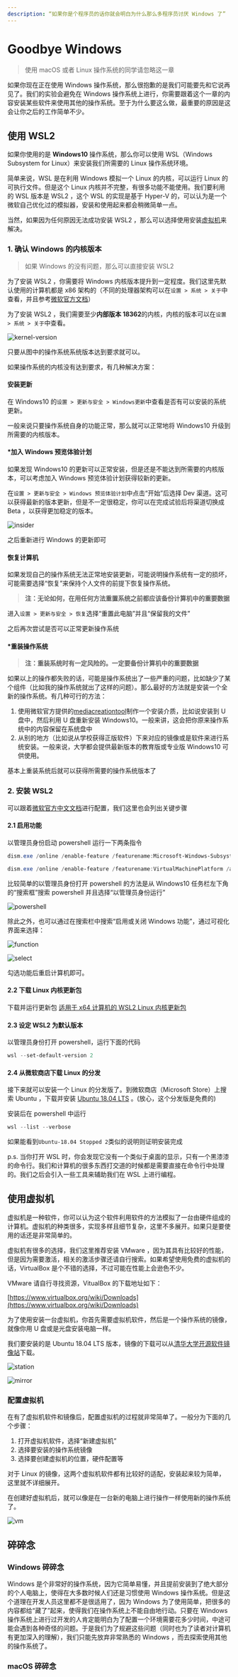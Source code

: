 ```yaml
---
description: “如果你是个程序员的话你就会明白为什么那么多程序员讨厌 Windows 了”
---
```

# Goodbye Windows

> 使用 macOS 或者 Linux 操作系统的同学请忽略这一章

如果你现在正在使用 Windows 操作系统，那么很抱歉的是我们可能要先和它说再见了。我们的实验会避免在 Windows 操作系统上进行，你需要跟着这个一章的内容安装某些软件来使用其他的操作系统。至于为什么要这么做，最重要的原因是这会让你之后的工作简单不少。

## 使用 WSL2

如果你使用的是 **Windows10** 操作系统，那么你可以使用 WSL（Windows Subsystem for Linux）来安装我们所需要的 Linux 操作系统环境。

简单来说，WSL 是在利用 Windows 模拟一个 Linux 的内核，可以运行 Linux 的可执行文件。但是这个 Linux 内核并不完整，有很多功能不能使用。我们要利用的 WSL 版本是 WSL2 ，这个 WSL 的实现是基于 Hyper-V 的，可以认为是一个微软自己优化过的模拟器，安装和使用起来都会稍微简单一点。

当然，如果因为任何原因无法成功安装 WSL2 ，那么可以选择使用安装[虚拟机](#使用虚拟机)来解决。

### 1. 确认 Windows 的内核版本

> 如果 Windows 的没有问题，那么可以直接安装 WSL2

为了安装 WSL2 ，你需要将 Windows 内核版本提升到一定程度。我们这里先默认使用的计算机都是 x86 架构的（不同的处理器架构可以在`设置 > 系统 > 关于`中查看，并且参考[微软官方文档](https://docs.microsoft.com/zh-cn/windows/wsl/install-win10)）

为了安装 WSL2 ，我们需要至少**内部版本 18362**的内核，内核的版本可以在`设置 > 系统 > 关于`中查看。

![kernel-version](../imgs/kernel-version.png)

只要从图中的操作系统系统版本达到要求就可以。

如果操作系统的内核没有达到要求，有几种解决方案：

#### 安装更新

在 Windows10 的`设置 > 更新与安全 > Windows更新`中查看是否有可以安装的系统更新。

一般来说只要操作系统自身的功能正常，那么就可以正常地将 Windows10 升级到所需要的内核版本。

#### *加入 Windows 预览体验计划

如果发现 Windows10 的更新可以正常安装，但是还是不能达到所需要的内核版本，可以考虑加入 Windows 预览体验计划获得较新的更新。

在`设置 > 更新与安全 > Windows 预览体验计划`中点击“开始”后选择 Dev 渠道。这可以获得最新的版本更新，但是不一定很稳定，你可以在完成试验后将渠道切换成 Beta ，以获得更加稳定的版本。

![insider](../imgs/insider.png)

之后重新进行 Windows 的更新即可

#### 恢复计算机

如果发现自己的操作系统无法正常地安装更新，可能说明操作系统有一定的损坏，可能需要选择“恢复”来保持个人文件的前提下恢复操作系统。

> **注：无论如何，在用任何方法重置系统之前都应该备份计算机中的重要数据**

进入`设置 > 更新与安全 > 恢复`选择“重置此电脑”并且“保留我的文件”

之后再次尝试是否可以正常更新操作系统

#### *重装操作系统

> **注：重装系统时有一定风险的。一定要备份计算机中的重要数据**

如果以上的操作都失败的话，可能是操作系统出了一些严重的问题，比如缺少了某个组件（比如我的操作系统就出了这样的问题）。那么最好的方法就是安装一个全新的操作系统。有几种可行的方法：

1. 使用微软官方提供的[mediacreationtool](https://www.microsoft.com/en-us/software-download/windows10/)制作一个安装介质，比如说安装到 U 盘中，然后利用 U 盘重新安装 Windows10。一般来讲，这会把你原来操作系统中的内容保留在系统盘中
2. 从别的地方（比如说从学校获得正版软件）下来对应的镜像或是软件来进行系统安装。一般来说，大学都会提供最新版本的教育版或专业版 Windows10 可供使用。

基本上重装系统后就可以获得所需要的操作系统版本了

### 2. 安装 WSL2

可以跟着[微软官方中文文档](https://docs.microsoft.com/zh-cn/windows/wsl/install-win10)进行配置，我们这里也会列出关键步骤

#### 2.1 启用功能

以管理员身份启动 powershell 运行一下两条指令

```powershell
dism.exe /online /enable-feature /featurename:Microsoft-Windows-Subsystem-Linux /all /norestart

dism.exe /online /enable-feature /featurename:VirtualMachinePlatform /all /norestart
```

比较简单的以管理员身份打开 powershell 的方法是从 Windows10 任务栏左下角的“搜索框”搜索 powershell 并且选择“以管理员身份运行”

![powershell](../imgs/powershell.png)

除此之外，也可以通过在搜索栏中搜索“启用或关闭 Windows 功能”，通过可视化界面来选择：

![function](../imgs/function.png)

![select](../imgs/select.png)

勾选功能后重启计算机即可。

#### 2.2 下载 Linux 内核更新包

下载并运行更新包 [适用于 x64 计算机的 WSL2 Linux 内核更新包](https://wslstorestorage.blob.core.windows.net/wslblob/wsl_update_x64.msi)

#### 2.3 设定 WSL2 为默认版本

以管理员身份打开 powershell，运行下面的代码

```powershell
wsl --set-default-version 2
```

#### 2.4 从微软商店下载 Linux 的分发

接下来就可以安装一个 Linux 的分发版了。到微软商店（Microsoft Store）上搜索 Ubuntu ，下载并安装 [Ubuntu 18.04 LTS](https://www.microsoft.com/zh-cn/p/ubuntu-1804-lts/9n9tngvndl3q?rtc=1&activetab=pivot:overviewtab) 。(放心，这个分发版是免费的)

安装后在 powershell 中运行

```powershell
wsl --list --verbose
```

如果能看到`Ubuntu-18.04 Stopped 2`类似的说明则证明安装完成

p.s. 当你打开 WSL 时，你会发现它没有一个类似于桌面的显示，只有一个黑漆漆的命令行。我们和计算机的很多东西打交道的时候都是需要直接在命令行中处理的。我们之后会引入一些工具来辅助我们在 WSL 上进行编程。

## 使用虚拟机

虚拟机是一种软件，你可以认为这个软件利用软件的方法模拟了一台由硬件组成的计算机。虚拟机的种类很多，实现多样且细节复杂，这里不多展开。如果只是要使用的话还是非常简单的。

虚拟机有很多的选择，我们这里推荐安装 VMware ，因为其具有比较好的性能，但是因为需要激活，相关的激活步骤还请自行搜索。如果希望使用免费的虚拟机的话，VirtualBox 是个不错的选择，不过可能在性能上会逊色不少。

VMware 请自行寻找资源，VitualBox 的下载地址如下：

[https://www.virtualbox.org/wiki/Downloads](https://www.virtualbox.org/wiki/Downloads)

为了使用安装一台虚拟机，你首先需要虚拟机软件，然后是一个操作系统的镜像，就像你用 U 盘或是光盘安装电脑一样。

我们要安装的是 Ubuntu 18.04 LTS 版本，镜像的下载可以从[清华大学开源软件镜像站](https://mirrors.tuna.tsinghua.edu.cn/)下载。

![station](../imgs/station.png)

![mirror](../imgs/mirror.png)

### 配置虚拟机

在有了虚拟机软件和镜像后，配置虚拟机的过程就非常简单了。一般分为下面的几个步骤：

1. 打开虚拟机软件，选择“新建虚拟机”
2. 选择要安装的操作系统镜像
3. 选择要创建虚拟机的位置，硬件配置等

对于 Linux 的镜像，这两个虚拟机软件都有比较好的适配，安装起来较为简单，这里就不详细展开。

在创建好虚拟机后，就可以像是在一台新的电脑上进行操作一样使用新的操作系统了。

![vm](../imgs/vm.png)

## 碎碎念

### Windows 碎碎念

Windows 是个非常好的操作系统，因为它简单易懂，并且提前安装到了绝大部分的个人电脑上，使得在大多数时候人们还是习惯使用 Windows 操作系统。但是这个道理在开发人员这里都不是很适用了，因为 Windows 为了使用简单，把很多的内容都给“藏了”起来，使得我们在操作系统上不能自由地行动。只要在 Windows 操作系统上进行过开发的人肯定能明白为了配置一个环境需要花多少时间，中途可能会遇到各种奇怪的问题。于是我们为了规避这些问题（同时也为了读者对计算机有更加深入的理解），我们只能先放弃非常熟悉的 Windows ，而去探索使用其他的操作系统了。

### macOS 碎碎念

<!--请帮忙解释一下为什么可以在 macOS 上编写程序-->
<!--比如说 macOS 上具有和 Linux 相同的命令，但是 Windows 没有-->
